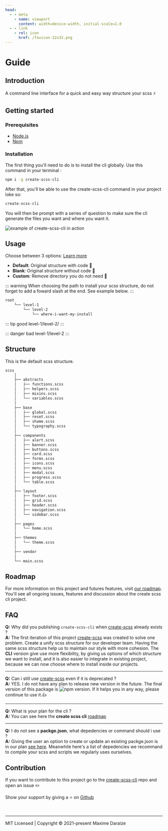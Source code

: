 ```yaml
---
head:
  - - meta
    - name: viewport
      content: width=device-width, initial-scale=1.0
  - - link
    - rel: icon
      href: /favicon-32x32.png
---
```

<style>
:root {
  scroll-behavior: smooth;
  --c-text-accent: #0466c8;
  
}

.back-to-top {
--back-to-top-color: #0466c8 !important;
  --back-to-top-color-hover: #0466c8 !important; 
}


</style>

# Guide

## Introduction

A command line interface for a quick and easy way structure your scss ⚡️

## Getting started

### Prerequisites

- [Node.js](https://nodejs.org/en/)
- [Npm](https://www.npmjs.com)

### Installation

The first thing you'll need to do is to install the cli globally. Use this command in your terminal :

```sh
npm i -g create-scss-cli
```

After that, you'll be able to use the create-scss-cli command in your project loke so:

```sh
create-scss-cli
```

You will then be prompt with a series of question to make sure the cli generate the files you want and where you want it.

<img src="https://res.cloudinary.com/mdaraize/image/upload/v1632059503/create-scss-cli/cli_phvt19.png" alt="example of create-scss-cli in action">

## Usage

Choose between 3 options: [Learn more](https://createscss.com)

- **Default**: Original structure with code 💫
- **Blank**: Original structure without code 📂
- **Custom**: Remove directory you do not need 🎯

::: warning
When choosing the path to install your scss structure, do not forget to add a foward slash at the end. See example below.
:::

```sh
root
    └── level-1
        └── level-2
            └── where-i-want-my-install
```

::: tip good
level-1/level-2/
:::

::: danger bad
level-1/level-2
:::

## Structure

This is the default scss structure.

```bash
scss
    │
    ├── abstracts
    │   ├── functions.scss
    │   ├── helpers.scss
    │   ├── mixins.scss
    │   └── variables.scss
    │
    ├── base
    │   ├── global.scss
    │   ├── reset.scss
    │   ├── shame.scss
    │   └── typography.scss
    │
    ├── components
    │   ├── alert.scss
    │   ├── banner.scss
    │   ├── buttons.scss
    │   ├── card.scss
    │   ├── forms.scss
    │   ├── icons.scss
    │   ├── menu.scss
    │   ├── modal.scss
    │   ├── progress.scss
    │   └── table.scss
    │
    ├── layout
    │   ├── footer.scss
    │   ├── grid.scss
    │   ├── header.scss
    │   ├── navigation.scss
    │   └── sidebar.scss
    │
    ├── pages
    │   └── home.scss
    │
    ├── themes
    │   └── theme.scss
    │
    ├── vendor
    │
    └── main.scss

```

## Roadmap

For more information on this project and futures features, visit [our roadmap](https://github.com/maximedaraize/create-scss-cli/projects/1). You'll see all ongoing issues, features and discussion about the create scss cli project.

## FAQ

**Q:** Why did you publishing `create-scss-cli` when [create-scss](https://github.com/maximedaraize/create-scss) already exists ?<br>
**A:** The first iteration of this project [create-scss](https://github.com/maximedaraize/create-scss) was created to solve one problem. Create a unify scss structure for our developer team. Having the same scss structure help us to maintain our style with more cohesion. The **CLI** version give use more flexibility, by giving us options of which structure we want to install, and it is also easier to integrate in existing project, because we can now choose where to install inside our projects.

<hr>

**Q:** Can i still use [create-scss](https://www.npmjs.com/package/create-scss) even if it is deprecated ?<br>
**A:** YES. I do not have any plan to release new version in the future. The final version of this package is ![npm version](https://img.shields.io/npm/v/create-scss). If it helps you in any way, please continue to use it.👍

<hr>

**Q:** What is your plan for the cli ?<br>
**A:** You can see here the **create scss cli** [roadmap](https://github.com/maximedaraize/create-scss-cli/projects/1)

<hr>

**Q:** I do not see a **packge.json**, what depedencies or command should i use ?<br>
**A:** Giving the user an option to create or update an existing packge.json is in our plan [see here](https://www.npmjs.com/package/create-scss-cli). Meanwhile here's a list of depedencies we recommand to compile your scss and scripts we regularly uses ourselves.

## Contribution

If you want to contribute to this project go to the [create-scss-cli](https://github.com/maximedaraize/create-scss-cli/issues) repo and open an issue ✏️

Show your support by giving a ⭐️ on [Github](https://github.com/maximedaraize/create-scss-cli)

<br>
<hr>
<div class="footer">MIT Licensed | Copyright © 2021-present Maxime Daraize</div>
